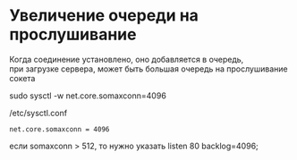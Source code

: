 # Увеличение очереди на прослушивание
Когда соединение установлено, оно добавляется в очередь,  
при загрузке сервера, может быть большая очередь на прослушивание сокета  
  
sudo sysctl -w net.core.somaxconn=4096

/etc/sysctl.conf
```
net.core.somaxconn = 4096
```

если somaxconn > 512, то нужно указать listen 80 backlog=4096;
#
